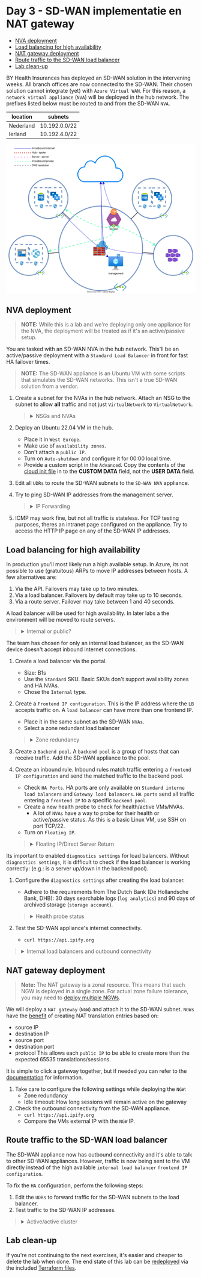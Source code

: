 
# Day 3 - SD-WAN implementatie en NAT gateway

* [NVA deployment](#nva-deployment)
* [Load balancing for high availability](#load-balancing-for-high-availability)
* [NAT gateway deployment](#nat-gateway-deployment)
* [Route traffic to the SD-WAN load balancer](#route-traffic-to-the-sd-wan-load-balancer)
* [Lab clean-up](#lab-clean-up)

BY Health Insurances has deployed an SD-WAN solution in the intervening weeks. All branch offices are now connected to the SD-WAN. Their chosen solution cannot integrate (yet) with `Azure Virtual WAN`. For this reason, a `network virtual appliance` (`NVA`) will be deployed in the hub network. The prefixes listed below must be routed to and from the SD-WAN `NVA`.

| location | subnets | 
| --- | --- | 
| Nederland | 10.192.0.0/22 |
| Ierland | 10.192.4.0/22 |

![SD-WAN](./data/sd_wan.svg)

## NVA deployment

> **NOTE:** While this is a lab and we're deploying only one appliance for the NVA, the deployment will be treated as if it's an active/passive setup. 

You are tasked with an SD-WAN NVA in the hub network. This'll be an active/passive deployment with a `Standard Load Balancer` in front for fast HA failover times.

> **NOTE:** The SD-WAN appliance is an Ubuntu VM with some scripts that simulates the SD-WAN networks. This isn't a true SD-WAN solution from a vendor. 

1. Create a subnet for the NVAs in the hub network. Attach an NSG to the subnet to allow **all** traffic and not just `VirtualNetwork` to `VirtualNetwork`.
    > <details><summary>NSGs and NVAs</summary>
    >
    > Most NVAs have a firewalling component. This means that its often not neccessary to firewall the `NVAs` data ports. It is a good idea to filter traffic to the management/HA interfaces/subnets.
    > 
    > In a single appliance setup, no NSGs would be needed for data traffic. However, Azure `Standard Load Balancers` block all traffic by default and [require NGSs to allow traffic](https://learn.microsoft.com/en-us/azure/load-balancer/load-balancer-overview#securebydefault). This limitation does not apply to Basic load balancers

    </details>
1. Deploy an Ubuntu 22.04 VM in the hub.
    * Place it in `West Europe`.
    * Make use of `availability zones`.
    * Don't attach a `public IP`.
    * Turn on `Auto-shutdown` and configure it for 00:00 local time.
    * Provide a custom script in the `Advanced`. Copy the contents of the [cloud init file](./tf/data/cloud-init.yml.j2) in to the **CUSTOM DATA** field, not the **USER DATA** field.
1. Edit all `UDRs` to route the SD-WAN subnets to the `SD-WAN NVA` appliance.
1. Try to ping SD-WAN IP addresses from the management server.
    > <details><summary>IP Forwarding</summary>
    >
    > VMs in Azure, by default, aren't allowed to originate traffic that isn't from their IPs. To allow devices to route, [`IP forwarding`](https://learn.microsoft.com/en-us/azure/virtual-network/virtual-networks-udr-overview#user-defined) must be `Enabled` on the `network interface card` > `IP configurations`.

    </details>
1. ICMP may work fine, but not all traffic is stateless. For TCP testing purposes, theres an intranet page configured on the appliance. Try to access the HTTP IP page on any of the SD-WAN IP addresses.

## Load balancing for high availability

In production you'll most likely run a high available setup. In Azure, its not possible to use (gratuitous) ARPs to move IP addresses between hosts. A few alternatives are:
1. Via the API. Failovers may take up to two minutes.
1. Via a load balancer. Failovers by default may take up to 10 seconds.
1. Via a route server. Failover may take between 1 and 40 seconds.

A load balancer will be used for high availability. In later labs a the environment will be moved to route servers.

> <details><summary>Internal or public?</summary>
>
> Depending on the where the traffic is initiated, different load balancer types are needed:
> * Traffic initiated from inside: internal load balancer
> * Traffic initiated from outside: external load balancer
>
> Most firewalls often have both types of load balancer as traffic can be initiated from both the internet and the internal network.

</details>

The team has chosen for only an internal load balancer, as the SD-WAN device doesn't accept inbound internet connections.
1. Create a load balancer via the portal.
    * Size: B1s
    * Use the `Standard` SKU. Basic SKUs don't support availability zones and HA NVAs.
    * Chose the `Internal` type.
1. Create a `Frontend IP configuration`. This is the IP address where the `LB` accepts traffic on. A `load balancer` can have more than one frontend IP.
    * Place it in the same subnet as the SD-WAN `NVAs`.
    * Select a zone redundant load balancer
    > <details><summary>Zone redundancy</summary>
    >
    > The type of [redundancy](https://learn.microsoft.com/en-us/azure/load-balancer/load-balancer-standard-availability-zones) chosen depends on your requirements and application architecture. In most cases, `zone-redundant` will be sufficient.
    >
    > If it's needed to keep traffic within a zone (e.g. reduce latency), it may be useful to chose specific zones. 
    
    </details>
1. Create a `Backend pool`. A `backend pool` is a group of hosts that can receive traffic. Add the SD-WAN appliance to the pool.
1. Create an inbound rule. Inbound rules match traffic entering a `frontend IP configuration` and send the matched traffic to the backend pool.
    * Check `HA Ports`. HA ports are only available on `Standard interne load balancers` and `Gateway load balancers`. `HA ports` send all traffic entering a `frontend IP` to a specific `backend pool`.
    * Create a new health probe to check for health/active VMs/NVAs.
        * A lot of `NVAs` have a way to probe for their health or active/passive status. As this is a basic Linux VM, use SSH on port TCP/22.
    * Turn on `Floating IP`. 
    > <details><summary>Floating IP/Direct Server Return</summary>
    >
    > Azure doesn't have the concept of a floating IP. As mentioned before, its not possible to send gratuitous ARPs in a `VNET`. Even normal ARPs aren't broadcasted. The hypervisors capture the ARP packets and fake the responses. This is why IP addresses always need to be configured on the Azure `network interface card` resource. Changing the IP address (only) in the `VM` may make it unreachable as the IP is unknown in the VNET.
    >
    > To make the concept of a floating IP possible, a `load balancer` can be configured to enable floating IP/Direct Server Return. This disables DNAT on the load balancer and as such the frontend IP is passed unedited to the backend `VMs`.
    >
    > This does mean that the backend `VMs` must have a way of accepting the `load balancer` IPs. For a firewall this can be configured in the form of a VIP or secondary IP. In a Windows Failover Cluster it is the cluster IP.

    </details>

Its important to enabled `diagnostics settings` for load balancers. Without `diagnostics settings`, it is difficult to check if the load balancer is working correctly:  (e.g.: is a server up/down in the backend pool).

1. Configure the `diagnostics settings` after creating the load balancer.
    * Adhere to the requirements from The Dutch Bank (De Hollandsche Bank, DHB): 30 days searchable logs (`log analytics`) and 90 days of archived storage (`storage account`).
    > <details><summary>Health probe status</summary>
    >
    > There is no easy way to check the health status of the backend VMs in the Azure portal. The best way of seeing the status is by using the `load balancer` metrics. Go to the metrics and choose the `Health Probe Status` metric. This graphs the overall health status.
    > 
    > To see the health status per device, split the graphs. Click on `Apply Splitting` > select `Backend IP Address`. This returns the health status history for each server in a `backend pool`.

    </details>

1. Test the SD-WAN appliance's internet connectivity.
    * `curl https://api.ipify.org`

> <details><summary>Internal load balancers and outbound connectivity</summary>
>
> In the situation where only a `standard internet load balancer` (not basic)  is attached to a VM, the VM [will lose the capability to reach the internet](https://learn.microsoft.com/en-us/azure/load-balancer/load-balancer-troubleshoot#no-outbound-connectivity-from-standard-internal-load-balancers-ilb). This is a security feature by the Azure platform. To allow for outbound internet connectivity, Public IPs or an `external load balancer` can be attached to the VMs. However, a better solution may be the `NAT gateway`.

</details>

## NAT gateway deployment

> **Note:** The NAT gateway is a zonal resource. This means that each NGW is deployed in a single zone. For actual zone failure tolerance, you may need to [deploy multiple NGWs](https://learn.microsoft.com/en-us/azure/virtual-network/nat-gateway/nat-availability-zones).

We will deploy a `NAT gateway` (`NGW`) and attach it to the SD-WAN subnet. `NGWs` have the [benefit](https://learn.microsoft.com/en-us/azure/virtual-network/nat-gateway/nat-gateway-resource) of creating NAT translation entries based on:
* source IP
* destination IP
* source port
* destination port
* protocol
This allows each `public IP` to be able to create more than the expected 65535 translations/sessions. 

It is simple to click a gateway together, but if needed you can refer to the [documentation](https://learn.microsoft.com/en-us/azure/virtual-network/nat-gateway/quickstart-create-nat-gateway-portal) for information. 
1. Take care to configure the following settings while deploying the `NGW`:
    * Zone redundancy
    * Idle timeout: How long sessions will remain active on the gateway
2. Check the outbound connectivity from the SD-WAN appliance.
    * `curl https://api.ipify.org`
    * Compare the VMs external IP with the `NGW` IP.

## Route traffic to the SD-WAN load balancer

The SD-WAN appliance now has outbound connectivity and it's able to talk to other SD-WAN appliances. However, traffic is now being sent to the VM directly instead of the high available `internal load balancer` `frontend IP configuration`.

To fix the `HA` configuration, perform the following steps:
1. Edit the `UDRs` to forward traffic for the SD-WAN subnets to the load balancer.
1. Test traffic to the SD-WAN IP addresses.

> <details><summary>Active/active cluster</summary>
>
> A `standard load balancer` works fine for an active/passive cluster. In the case of active/active clusters, they will not function well as there is a chance for asymmetric flows on north-south traffic.
>
> This can be mitigated by performing not only DNAT, but also SNAT or by using a cluster mechanism to always direct traffic to the correct node.
>
> Both options have disadvantages. A more performant option can be the [`gateway load balancer`](https://learn.microsoft.com/en-us/azure/load-balancer/gateway-overview) and a more flexible option is the `route server`. The `gateway load balancer` esures that north-south traffic runs symmetrically. Sadly, the `GLB` doesn't (yet) support east-west traffic. The `route server` will be configured in later labs.

</details>

## Lab clean-up

If you're not continuing to the next exercises, it's easier and cheaper to delete the lab when done. The end state of this lab can be [redeployed](../README_EN.md#lab-checkpoints) via the included [Terraform files](./tf/).
